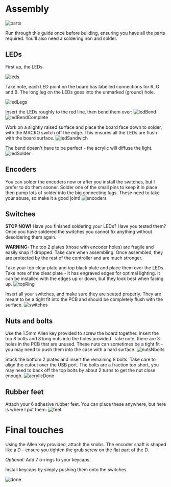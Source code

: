 # Assembly
![parts](img/1_parts.jpg)

Run through this guide once before building, ensuring you have all the parts required. You'll also need a soldering iron and solder.

## LEDs
First up, the LEDs.

![leds](img/2_leds.jpg)

Take note, each LED point on the board has labelled connections for R, G and B. The long leg on the LEDs goes into the unmarked (ground) hole.

![ledLegs](img/3_ledLegs.jpg)

Insert the LEDs roughly to the red line, then bend them over:
![ledBend](img/4_ledBend.jpg)
![ledBendComplete](img/5_ledBendComplete.jpg)

Work on a slightly raised surface and place the board face down to solder, with the MACRO switch off the edge. This ensures all the LEDs are flush with the board surface.
![ledSandwich](img/6_ledSandwich.jpg)

The bend doesn't have to be perfect - the acrylic will diffuse the light.
![ledSolder](img/7_ledSolder.jpg)

## Encoders
You can solder the encoders now or after you install the switches, but I prefer to do them sooner. Solder one of the small pins to keep it in place then pump lots of solder into the big connecting lugs. These need to take your abuse, so make it a good joint!
![encoders](img/8_encoders.jpg)

## Switches
**STOP NOW!** Have you finished soldering your LEDs? Have you tested them?
Once you have soldered the switches you cannot fix anything without desoldering
them again.

**WARNING:** The top 2 plates (those with encoder holes) are fragile and easily snap if dropped. Take care when assembling. Once assembled, they are protected by the rest of the controller and are much stronger.

Take your top clear plate and top black plate and place them over the LEDs. Take note of the clear plate - it has engraved edges for optimal lighting. It can be installed with the edges up or down, but they look best when facing up.
![topRing](img/9_topRing.jpg)

Insert all your switches, and make sure they are seated properly. They are meant to be a tight fit into the PCB and should be completely flush with the surface.
![switches](img/10_switches.jpg)

## Nuts and bolts
Use the 1.5mm Allen key provided to screw the board together.
Insert the top 8 bolts and 8 long nuts into the holes provided. Take note, there are 3 holes in the PCB that are unused. These nuts can sometimes be a tight fit - you may need to push them into the case with a hard surface.
![nutsNbolts](img/11_nutsNbolts.jpg)

Stack the bottom 2 plates and insert the remaining 8 bolts. Take care to align the cutout over the USB port. The bolts are a fraction too short, you may need to back off the top bolts by about 2 turns to get the nut close enough.
![acrylicDone](img/12_acrylicDone.jpg)

## Rubber feet
Attach your 6 adhesive rubber feet. You can place these anywhere, but here is where I put them:
![feet](img/13_feet.jpg)

# Final touches
Using the Allen key provided, attach the knobs. The encoder shaft is shaped like a D - ensure you tighten the grub screw on the flat part of the D.

*Optional:* Add 7 o-rings to your keycaps.

Install keycaps by simply pushing them onto the switches.

![done](img/14_done.jpg)